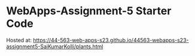 # WebApps-Assignment-5 Starter Code
Hosted at: https://44-563-web-apps-s23.github.io/44563-webapps-s23-assignment5-SaiKumarKolli/plants.html
